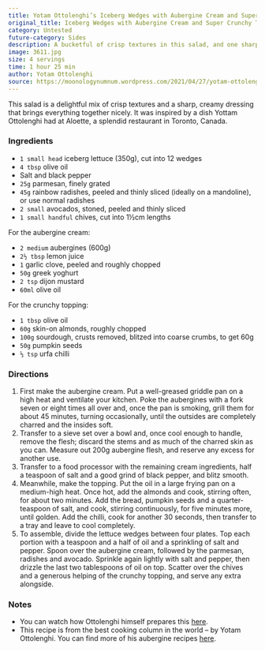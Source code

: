```yaml
---
title: Yotam Ottolenghi’s Iceberg Wedges with Aubergine Cream and Super Crunchy Topping
original_title: Iceberg Wedges with Aubergine Cream and Super Crunchy Topping
category: Untested
future-category: Sides
description: A bucketful of crisp textures in this salad, and one sharp, creamy dressing that brings everything together nicely. Inspired by a dish Yottam Ottolenghi had at Aloette, a splendid restaurant in Toronto, Canada.
image: 3611.jpg
size: 4 servings
time: 1 hour 25 min
author: Yotam Ottolenghi
source: https://moonologynumnum.wordpress.com/2021/04/27/yotam-ottolenghis-iceberg-wedges-with-aubergine-cream-and-super-crunchy-topping/
---
```


This salad is a delightful mix of crisp textures and a sharp, creamy dressing that brings everything together nicely. It was inspired by a dish Yottam Ottolenghi had at Aloette, a splendid restaurant in Toronto, Canada.

### Ingredients

* `1 small head` iceberg lettuce (350g), cut into 12 wedges
* `4 tbsp` olive oil
* Salt and black pepper
* `25g` parmesan, finely grated
* `45g` rainbow radishes, peeled and thinly sliced (ideally on a mandoline), or use normal radishes
* `2 small` avocados, stoned, peeled and thinly sliced
* `1 small handful` chives, cut into 1½cm lengths

For the aubergine cream:
* `2 medium` aubergines (600g)
* `2½ tbsp` lemon juice
* `1` garlic clove, peeled and roughly chopped
* `50g` greek yoghurt
* `2 tsp` dijon mustard
* `60ml` olive oil

For the crunchy topping:
* `1 tbsp` olive oil
* `60g` skin-on almonds, roughly chopped
* `100g` sourdough, crusts removed, blitzed into coarse crumbs, to get 60g
* `50g` pumpkin seeds
* `⅓ tsp` urfa chilli

### Directions

1. First make the aubergine cream. Put a well-greased griddle pan on a high heat and ventilate your kitchen. Poke the aubergines with a fork seven or eight times all over and, once the pan is smoking, grill them for about 45 minutes, turning occasionally, until the outsides are completely charred and the insides soft.
2. Transfer to a sieve set over a bowl and, once cool enough to handle, remove the flesh; discard the stems and as much of the charred skin as you can. Measure out 200g aubergine flesh, and reserve any excess for another use.
3. Transfer to a food processor with the remaining cream ingredients, half a teaspoon of salt and a good grind of black pepper, and blitz smooth.
4. Meanwhile, make the topping. Put the oil in a large frying pan on a medium-high heat. Once hot, add the almonds and cook, stirring often, for about two minutes. Add the bread, pumpkin seeds and a quarter-teaspoon of salt, and cook, stirring continuously, for five minutes more, until golden. Add the chilli, cook for another 30 seconds, then transfer to a tray and leave to cool completely.
5. To assemble, divide the lettuce wedges between four plates. Top each portion with a teaspoon and a half of oil and a sprinkling of salt and pepper. Spoon over the aubergine cream, followed by the parmesan, radishes and avocado. Sprinkle again lightly with salt and pepper, then drizzle the last two tablespoons of oil on top. Scatter over the chives and a generous helping of the crunchy topping, and serve any extra alongside.

### Notes

- You can watch how Ottolenghi himself prepares this [here](https://www.instagram.com/tv/CN-hSKmn0gs/?hl=en).
- This recipe is from the best cooking column in the world – by Yotam Ottolenghi. You can find more of his aubergine recipes [here](https://www.theguardian.com/food/2019/jun/29/yotam-ottolenghi-smoky-aubergine-recipes-feta-parcels-cream-puree).